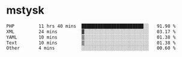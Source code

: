 # mstysk

<!--START_SECTION:waka-->

```txt
PHP         11 hrs 40 mins  ███████████████████████░░   91.98 %
XML         24 mins         ▓░░░░░░░░░░░░░░░░░░░░░░░░   03.17 %
YAML        10 mins         ▒░░░░░░░░░░░░░░░░░░░░░░░░   01.38 %
Text        10 mins         ▒░░░░░░░░░░░░░░░░░░░░░░░░   01.38 %
Other       4 mins          ░░░░░░░░░░░░░░░░░░░░░░░░░   00.60 %
```

<!--END_SECTION:waka-->

